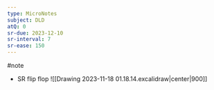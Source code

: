 ```yaml
---
type: MicroNotes
subject: DLD
atQ: 0
sr-due: 2023-12-10
sr-interval: 7
sr-ease: 150
---
```

#note
- SR flip flop 
![[Drawing 2023-11-18 01.18.14.excalidraw|center|900]]